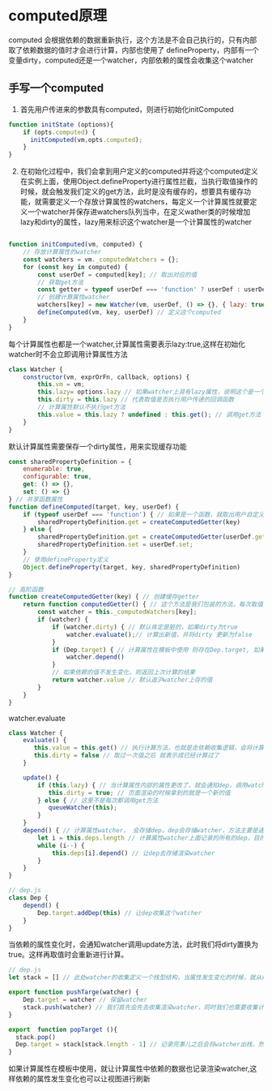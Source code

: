 # computed原理

computed 会根据依赖的数据重新执行，这个方法是不会自己执行的，只有内部取了依赖数据的值时才会进行计算，内部也使用了 defineProperty，内部有一个变量dirty，computed还是一个watcher，内部依赖的属性会收集这个watcher

## 手写一个computed

1. 首先用户传进来的参数具有computed，则进行初始化initComputed

```js
function initState (options){
    if (opts.computed) {
      initComputed(vm,opts.computed);
    }
}
``` 
2. 在初始化过程中，我们会拿到用户定义的computed并将这个computed定义在实例上面，使用Object.defineProperty进行属性拦截，当执行取值操作的时候，就会触发我们定义的get方法，此时是没有缓存的，想要具有缓存功能，就需要定义一个存放计算属性的watchers，每定义一个计算属性就要定义一个watcher并保存进watchers队列当中，在定义wather类的时候增加lazy和dirty的属性，lazy用来标识这个watcher是一个计算属性的watcher
```js

function initComputed(vm, computed) {
    // 存放计算属性的watcher
    const watchers = vm._computedWatchers = {};
    for (const key in computed) {
        const userDef = computed[key]; // 取出对应的值
        // 获取get方法
        const getter = typeof userDef === 'function' ? userDef : userDef.get; // 如果是函数拿到get，watcher使用
        // 创建计算属性watcher
        watchers[key] = new Watcher(vm, userDef, () => {}, { lazy: true });
        defineComputed(vm, key, userDef) // 定义这个computed
    }
}
```
每个计算属性也都是一个watcher,计算属性需要表示lazy:true,这样在初始化watcher时不会立即调用计算属性方法


```js
class Watcher {
    constructor(vm, exprOrFn, callback, options) {
        this.vm = vm;
        this.lazy= options.lazy // 如果watcher上具有lazy属性，说明这个是一个计算属性
        this.dirty = this.lazy // 代表取值是否执行用户传递的回调函数
        // 计算属性默认不执行get方法
        this.value = this.lazy ? undefined : this.get(); // 调用get方法 会让渲染watcher执行
    }
} 
```

默认计算属性需要保存一个dirty属性，用来实现缓存功能

```js
const sharedPropertyDefinition = {
    enumerable: true,
    configurable: true,
    get: () => {},
    set: () => {}
} // 共享函数属性
function defineComputed(target, key, userDef) {
    if (typeof userDef === 'function') { // 如果是一个函数，就取出用户自定义的get方法进行赋值
        sharedPropertyDefinition.get = createComputedGetter(key)
    } else {
        sharedPropertyDefinition.get = createComputedGetter(userDef.get); // 需要加缓存
        sharedPropertyDefinition.set = userDef.set;
    }
    // 使用defineProperty定义
    Object.defineProperty(target, key, sharedPropertyDefinition)
}
```

```js
// 高阶函数
function createComputedGetter(key) { // 创建缓存getter
    return function computedGetter() { // 这个方法是我们包装的方法，每次取值会调用这个方法
        const watcher = this._computedWatchers[key];
        if (watcher) {
            if (watcher.dirty) { // 默认肯定是脏的，如果dirty为true
                watcher.evaluate();// 计算出新值，并将dirty 更新为false
            }
            if (Dep.target) { // 计算属性在模板中使用 则存在Dep.target, 如果有Dep.target说明还存在渲染watcher，也需要一并收集起来
                watcher.depend()
            }
            // 如果依赖的值不发生变化，则返回上次计算的结果
            return watcher.value // 默认返沪watcher上存的值
        }
    }
}
```

watcher.evaluate

```js
class Watcher {
    evaluate() {
       this.value = this.get() // 执行计算方法，也就是走依赖收集逻辑，会将计算属性的watcher给收集到全局上，计算属性内部使用的属性（即求值）就会记住这个计算属性的watcher
       this.dirty = false // 取过一次值之后 就表示成已经计算过了
    }

    update() { 
        if (this.lazy) { // 当计算属性内部的属性更改了，就会通知dep，调用watcher的update方法，此处判断如果是计算属性就将dirty只为true，重新执行
           this.dirty = true; // 页面渲染的时候拿到的就是一个新的值
        } else { // 这里不是每次都调用get方法
           queueWatcher(this);
        }
    }
    depend() { // 计算属性watcher， 会存储dep，dep会存储watcher，方法主要是通过watcher找到对应的所有的dep，让所有的dep都记住这个渲染watcher
      	let i = this.deps.length // 计算属性watcher上面记录的所有的dep，目的在于让每一个计算属性内部的属性都记住这个渲染watcher，这样依赖的属性发生变化也可以让视图进行刷新
      	while (i--) {
      		this.deps[i].depend() // 让dep去存储渲染watcher
      	}
    }
}

// dep.js
class Dep {
    depend() {
        Dep.target.addDep(this) // 让dep收集这个watcher
    }
}
```

当依赖的属性变化时，会通知watcher调用update方法，此时我们将dirty置换为true。这样再取值时会重新进行计算。

```js
// dep.js
let stack = [] // 此处watcher的收集定义一个栈型结构，当属性发生变化的时候，就从栈顶依次执行收集到的watcher

export function pushTarge(watcher) {
    Dep.target = watcher // 保留watcher
    stack.push(watcher) // 我们首先会先去收集渲染watcher，同时我们也需要收集计算属性的watcher，我们需要依次执行
}

export  function popTarget (){
  stack.pop()
  Dep.target = stack[stack.length - 1] // 记录完事儿之后会将watcher出栈，然后栈顶元素执行数组最后一项，因为模拟的是一个栈型结构
}
```

如果计算属性在模板中使用，就让计算属性中依赖的数据也记录渲染watcher,这样依赖的属性发生变化也可以让视图进行刷新